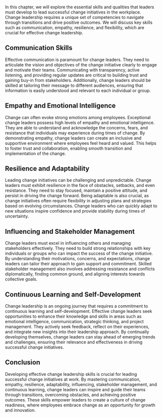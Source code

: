
In this chapter, we will explore the essential skills and qualities that leaders must develop to lead successful change initiatives in the workplace. Change leadership requires a unique set of competencies to navigate through transitions and drive positive outcomes. We will discuss key skills such as communication, empathy, resilience, and flexibility, which are crucial for effective change leadership.

## Communication Skills

Effective communication is paramount for change leaders. They need to articulate the vision and objectives of the change initiative clearly to engage and motivate their teams. Communicating with transparency, active listening, and providing regular updates are critical to building trust and gaining buy-in from stakeholders. Additionally, change leaders should be skilled at tailoring their message to different audiences, ensuring that information is easily understood and relevant to each individual or group.

## Empathy and Emotional Intelligence

Change can often evoke strong emotions among employees. Exceptional change leaders possess high levels of empathy and emotional intelligence. They are able to understand and acknowledge the concerns, fears, and resistance that individuals may experience during times of change. By demonstrating empathy, change leaders can create an inclusive and supportive environment where employees feel heard and valued. This helps to foster trust and collaboration, enabling smooth transition and implementation of the change.

## Resilience and Adaptability

Leading change initiatives can be challenging and unpredictable. Change leaders must exhibit resilience in the face of obstacles, setbacks, and even resistance. They need to stay focused, maintain a positive attitude, and persist in driving the change forward. Being adaptable is also crucial, as change initiatives often require flexibility in adjusting plans and strategies based on evolving circumstances. Change leaders who can quickly adapt to new situations inspire confidence and provide stability during times of uncertainty.

## Influencing and Stakeholder Management

Change leaders must excel in influencing others and managing stakeholders effectively. They need to build strong relationships with key individuals or groups who can impact the success of the change initiative. By understanding their motivations, concerns, and expectations, change leaders can tailor their approach to gain support and commitment. Skilled stakeholder management also involves addressing resistance and conflicts diplomatically, finding common ground, and aligning interests towards collective goals.

## Continuous Learning and Self-Development

Change leadership is an ongoing journey that requires a commitment to continuous learning and self-development. Effective change leaders seek opportunities to enhance their knowledge and skills in areas such as emotional intelligence, communication, strategic thinking, and project management. They actively seek feedback, reflect on their experiences, and integrate new insights into their leadership approach. By continually developing themselves, change leaders can stay ahead of emerging trends and challenges, ensuring their relevance and effectiveness in driving successful change initiatives.

## Conclusion

Developing effective change leadership skills is crucial for leading successful change initiatives at work. By mastering communication, empathy, resilience, adaptability, influencing, stakeholder management, and continuous learning, change leaders can inspire and guide their teams through transitions, overcoming obstacles, and achieving positive outcomes. These skills empower leaders to create a culture of change readiness, where employees embrace change as an opportunity for growth and innovation.
